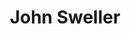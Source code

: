 ---
layout: leaf-node
title: "John Sweller"
title-url: "https://en.wikipedia.org/wiki/John_Sweller"
author: [ "" ]
groups: [ "pedagogical-styles" ]
categories: [ "problem-based-learning" ]
topics: [ "biographies" ]
summary: >
  John Sweller (1946 — ) is an Australian educational psychologist who is best known for formulating an influential theory of cognitive load.
cite: >
  
pub-date: 
added_date: 2017-04-28
resource-type: external-page
---